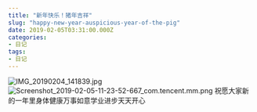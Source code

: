 ```yaml
---
title: "新年快乐！猪年吉祥"
slug: "happy-new-year-auspicious-year-of-the-pig"
date: 2019-02-05T03:31:00.000Z
categories:
- 日记
tags:
- 日记
---
```


![IMG_20190204_141839.jpg][1]
![Screenshot_2019-02-05-11-23-52-667_com.tencent.mm.png][2]
祝愿大家新的一年里身体健康万事如意学业进步天天开心

  [1]: https://xy07-1251893119.costj.myqcloud.com/2019/02/05/2119169825.jpg
  [2]: https://xy07-1251893119.costj.myqcloud.com/2019/02/05/2410152950.png
